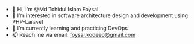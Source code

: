 - 👋 Hi, I’m @Md Tohidul Islam Foysal
- 👀 I’m interested in software architecture design and development using PHP-Laravel
- 🌱 I’m currently learning and practicing DevOps
- 📫 Reach me via email: foysal.kodeeo@gmail.com

<!---
Tifoysal/Tifoysal is a ✨ special ✨ repository because its `README.md` (this file) appears on your GitHub profile.
You can click the Preview link to take a look at your changes.
--->
